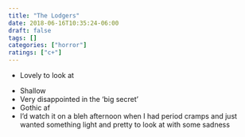 ```yaml
---
title: "The Lodgers"
date: 2018-06-16T10:35:24-06:00
draft: false
tags: []
categories: ["horror"]
ratings: ["c+"]
---
```

* Lovely to look at
<!--more-->
* Shallow 
* Very disappointed in the ‘big secret’
* Gothic af
* I’d watch it on a bleh afternoon when I had period cramps and just wanted something light and pretty to look at with some sadness
